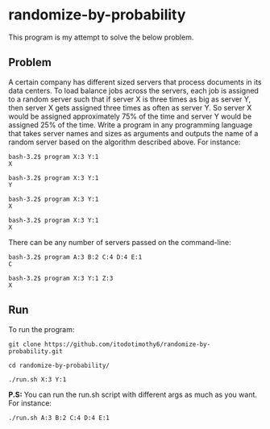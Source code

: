 # randomize-by-probability

This program is my attempt to solve the below problem.

## Problem
A certain company has different sized servers that process documents in its data centers. To load balance jobs across the
servers, each job is assigned to a random server such that if server X is three times as big as server Y, then server
X gets assigned three times as often as server Y. So server X would be assigned approximately 75% of the time and
server Y would be assigned 25% of the time.
Write a program in any programming language that takes server names and sizes as arguments and outputs the
name of a random server based on the algorithm described above. For instance:

```
bash-3.2$ program X:3 Y:1
X

bash-3.2$ program X:3 Y:1
Y

bash-3.2$ program X:3 Y:1
X

bash-3.2$ program X:3 Y:1
X
```

There can be any number of servers passed on the command-line:
```
bash-3.2$ program A:3 B:2 C:4 D:4 E:1
C

bash-3.2$ program X:3 Y:1 Z:3
X
```

## Run
To run the program:
```
git clone https://github.com/itodotimothy6/randomize-by-probability.git

cd randomize-by-probability/

./run.sh X:3 Y:1
```
**P.S:** You can run the run.sh script with different args as much as you want. For instance:
```
./run.sh A:3 B:2 C:4 D:4 E:1
```
